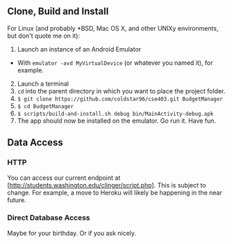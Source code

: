## Clone, Build and Install
For Linux (and probably \*BSD, Mac OS X, and other UNIXy environments, but don't quote me on it):

1. Launch an instance of an Android Emulator
  * With `emulator -avd MyVirtualDevice` (or whatever you named it), for example.
2. Launch a terminal
3. `cd` into the parent directory in which you want to place the project folder.
4. `$ git clone https://github.com/coldstar96/cse403.git BudgetManager`
5. `$ cd BudgetManager`
6. `$ scripts/build-and-install.sh debug bin/MainActivity-debug.apk`
7. The app should now be installed on the emulator. Go run it. Have fun.

## Data Access

### HTTP
You can access our current endpoint at [http://students.washington.edu/clinger/script.php].
This is subject to change. For example, a move to Heroku will likely be happening in the near future.
### Direct Database Access
Maybe for your birthday. Or if you ask nicely.
